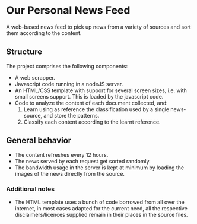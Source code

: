 # Our Personal News Feed

A web-based news feed to pick up news from a variety of sources and sort them according to the content.

## Structure

The project comprises the following components:
  * A web scrapper.
  * Javascript code running in a nodeJS server.
  * An HTML/CSS template with support for several screen sizes, i.e. with small screens support. This is loaded by the javascript code.
  * Code to analyze the content of each document collected, and:
    1. Learn using as reference the classification used by a single news-source, and store the patterns.
    2. Classify each content according to the learnt reference.
  
## General behavior

- The content refreshes every 12 hours.
- The news served by each request get sorted randomly.
- The bandwidth usage in the server is kept at minimum by loading the images of the news directly from the source.


### Additional notes
* The HTML template uses a bunch of code borrowed from all over the internet, in most cases adapted for the current need, all the respective disclaimers/licences supplied remain in their places in the source files.
